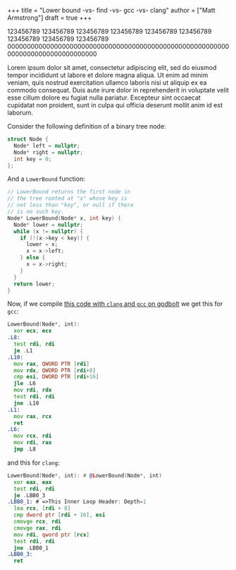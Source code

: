 +++
title = "Lower bound -vs- find -vs- gcc -vs- clang"
author = ["Matt Armstrong"]
draft = true
+++

123456789 123456789  123456789  123456789  123456789  123456789  123456789  123456789  123456789
00000000000000000000000000000000000000000000000000000000000000000000000000000000

Lorem ipsum dolor sit amet, consectetur adipiscing elit, sed do eiusmod
tempor incididunt ut labore et dolore magna aliqua. Ut enim ad minim
veniam, quis nostrud exercitation ullamco laboris nisi ut aliquip ex ea
commodo consequat. Duis aute irure dolor in reprehenderit in voluptate
velit esse cillum dolore eu fugiat nulla pariatur. Excepteur sint occaecat
cupidatat non proident, sunt in culpa qui officia deserunt mollit anim id
est laborum.

Consider the following definition of a binary tree node:

```c++
struct Node {
  Node* left = nullptr;
  Node* right = nullptr;
  int key = 0;
};
```

And a `LowerBound` function:

```c++
// LowerBound returns the first node in
// the tree rooted at "x" whose key is
// not less than "key", or null if there
// is no such key.
Node* LowerBound(Node* x, int key) {
  Node* lower = nullptr;
  while (x != nullptr) {
    if (!(x->key < key)) {
      lower = x;
      x = x->left;
    } else {
      x = x->right;
    }
  }
  return lower;
}
```

Now, if we compile [this code with `clang` and `gcc` on godbolt](https://godbolt.org/#z:OYLghAFBqd5QCxAYwPYBMCmBRdBLAF1QCcAaPECAMzwBtMA7AQwFtMQByARg9KtQYEAysib0QXACx8BBAKoBnTAAUAHpwAMvAFYTStJg1DIApACYAQuYukl9ZATwDKjdAGFUtAK4sGEgOykrgAyeAyYAHI%2BAEaYxCAAzKQADqgKhE4MHt6%2BASlpGQKh4VEssfFJdpgOmUIETMQE2T5%2BXIFVNQJ1DQTFkTFxibb1jc25bcM9faXliQCUtqhexMjsHAD06wDUERiYW3gKW0xb0WENAJ5bBMSY%2Bwx7AHRbWwCSBFsITEcECJgmGgAgpstl4FF4xFt6FQPoZ0FtiHhgAgPrQwgBrI5w44MAHA7ZhAiYYDESHozAXR54hQ3LwOHZ7LYmfxWIEvF67LAAKihmBhTISABEtgwvLRaMkbiYEqzAeyGdyEUiUQLhaLxZLiNLZfLCVtyVdpcKNNq8czBaagXiQcFUAB3OIWJYMeG3AjLBg/P5bGjEGkixlha3bX77G53BGoVBE%2BFMD7mMyqBNbO0INL7A0HBTBgOozAKL2GJlmMwGhOkLYkEVi2gHKjXP63HOHANbcHIBD6ilUoGczA820O4hOrwuiB9nmqCt6g1zJksvEcvY82j2uKq6saqUyxcphB0fYQVRbMBgI2biU3OfMnXsvD1iCno8AWml2Ez0rcXYuc2vC7Z8pQmuxAbkmO4AfKx7nqor4JNg0IEJacrsuaWyYLQSjzrekGgbB2CIsiiHgchLzmruZEAW6HpAUOSHmhwCy0JwACsvB%2BBwWikKgnBuNY1htksKz7OYCQ8KQBCaAxCzoiAkgAGyPP4kjMRoACcAAcGgJKpZhcMxcmqfonCSGxklcZwvAKCAGjiZJCxwLAMCICgqAsMkB5kBQEBoG5HkgMAXAlnwdBEn6lDRGZZzMMQFycGJPlsIIADyDC0LFHG8FgLCGMA4gZaQ%2BC3DUABu%2BZmZgqjVF4RJxbwhLoWZaLRKSMUeFgZk3HgLC1QsVAGMACgAGp4JgdpJckjC1TIggiGI7BSNN8hKGoZm6Fw%2Bg5SgfGWPoeDRFZsDMGwICxAwHbZcQ6KkKV8TcHJPC/lxkqZFZHDPklZhbM%2BNLoEapiWNYZicR0jjOBArhjK0QQutMAzxOtqTpKDWSeC0eiI4UDCw2UgzrSDtQjE0qPjLY6HVMj3SNNjsx44TkN6DSUxhP0OPwwsCiCasejhmsD1GRwrGkOxnHcRwqjqXJz5yZIWzAMgyBbIFjyfRAvEAztWy4IQVYietWweL59Agbrcy8BJGWPTJ8mPOpzH6f4XBcBp/jqWY/MmaQ3XKY8qkaQk6mibbgXMQkGhyULZmi5Z1m2RbpAOc5PnuUb5CUEnfnIAYRh6RoNk0LQoVWRAEX5VFlxTQljAEClaVmVlOV5ZxhXk3gpWvZxFVVTV3B1YIDX5U1LUXG1aycZ13U971/VDSNY0TexYn8DNojiAtS9LSo6j5bobtZ8Y202E1B0QAsqDPQIr3vZ930EL9Qr/VYlhA5ZZOdH44MuvT60hMzMy4/kSNMhfwAZjam/98ZdDpsTKGECGCU16L/OGDMoE5BgYTMBbNFjLC5utHmPV%2BaC2FrwUW4tJbSy2JnHKitmKPA0LQrYqsD4Vi1kQY2ZhRIVgNsndcIkzCm1jloR6fwmBYHiCfd2vBurMUkLQjQXB7pyXUlIdSSkDLSCIeZDg0cbLm0EdJEAIdlbSNUnI1SckNAu0kBwpiHAEimXylHARUl%2BZmHsSLCyTjHo3XSM4SQQA%3D%3D) we get this for `gcc`:

```asm
LowerBound(Node*, int):
  xor ecx, ecx
.L8:
  test rdi, rdi
  je .L1
.L10:
  mov rax, QWORD PTR [rdi]
  mov rdx, QWORD PTR [rdi+8]
  cmp esi, DWORD PTR [rdi+16]
  jle .L6
  mov rdi, rdx
  test rdi, rdi
  jne .L10
.L1:
  mov rax, rcx
  ret
.L6:
  mov rcx, rdi
  mov rdi, rax
  jmp .L8
```

and this for `clang`:

```asm
LowerBound(Node*, int): # @LowerBound(Node*, int)
  xor eax, eax
  test rdi, rdi
  je .LBB0_3
.LBB0_1: # =>This Inner Loop Header: Depth=1
  lea rcx, [rdi + 8]
  cmp dword ptr [rdi + 16], esi
  cmovge rcx, rdi
  cmovge rax, rdi
  mov rdi, qword ptr [rcx]
  test rdi, rdi
  jne .LBB0_1
.LBB0_3:
  ret
```
